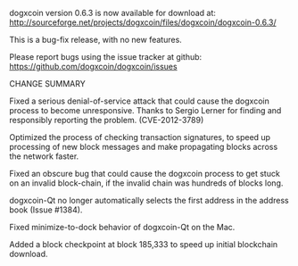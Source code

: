 dogxcoin version 0.6.3 is now available for download at:
  http://sourceforge.net/projects/dogxcoin/files/dogxcoin/dogxcoin-0.6.3/

This is a bug-fix release, with no new features.

Please report bugs using the issue tracker at github:
  https://github.com/dogxcoin/dogxcoin/issues

CHANGE SUMMARY

Fixed a serious denial-of-service attack that could cause the
dogxcoin process to become unresponsive. Thanks to Sergio Lerner
for finding and responsibly reporting the problem. (CVE-2012-3789)

Optimized the process of checking transaction signatures, to
speed up processing of new block messages and make propagating
blocks across the network faster.

Fixed an obscure bug that could cause the dogxcoin process to get
stuck on an invalid block-chain, if the invalid chain was
hundreds of blocks long.

dogxcoin-Qt no longer automatically selects the first address
in the address book (Issue #1384).

Fixed minimize-to-dock behavior of dogxcoin-Qt on the Mac.

Added a block checkpoint at block 185,333 to speed up initial
blockchain download.
